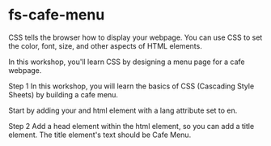 # fs-cafe-menu

CSS tells the browser how to display your webpage. You can use CSS to set the color, font, size, and other aspects of HTML elements.

In this workshop, you'll learn CSS by designing a menu page for a cafe webpage.

Step 1
In this workshop, you will learn the basics of CSS (Cascading Style Sheets) by building a cafe menu.

Start by adding your <!DOCTYPE html> and html element with a lang attribute set to en.

Step 2
Add a head element within the html element, so you can add a title element. The title element's text should be Cafe Menu.